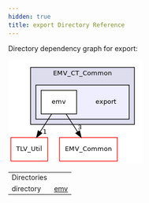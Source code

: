 ```yaml
---
hidden: true
title: export Directory Reference
---
```


Directory dependency graph for export:

![emv/EMV_CT_Common/export](dir_f787d7497684cf42d067468735e00a3d_dep.png)

|  |  |
|----|----|
| Directories |  |
| directory   | <a href="dir_18e3d3062bbf485b8b342eb241e15d99.md">emv</a> |

